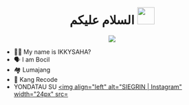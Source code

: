 <h1 align="center">السلام عليكم <img src="https://user-images.githubusercontent.com/1303154/88677602-1635ba80-d120-11ea-84d8-d263ba5fc3c0.gif" width="40px" alt=""><br></h1>
<p align="center">

<img src="https://telegra.ph/file/7b7ced30dbd95391afe20.jpg" />
</p>

<p align="center">

- 👩‍🦰 My name is IKKYSAHA?
- 🗣️ I am Bocil
- 🏘️ Lumajang 
- 📌 Kang Recode
- YONDATAU SU
  <a href="https://www.instagram.com/siegrin__/">
    <img align="left" alt="SIEGRIN | Instagram" width="24px" src=
